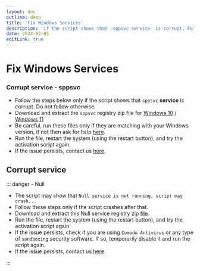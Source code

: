 ```yaml
---
layout: doc
outline: deep
title: 'Fix Windows Services'
description: 'if the script shows that -sppsvc service- is corrupt, Follow the steps'
date: 2024-02-05
editLink: true
---
```


# Fix Windows Services

### Corrupt service - sppsvc

- Follow the steps below only if the script shows that `sppsvc` **service** is corrupt. Do not follow otherwise.
- Download and extract the `sppsvc` registry zip file for [Windows 10][1] / [Windows 11][2]
- Be careful, run these files only if they are matching with your Windows version, if not then ask for help [here](./troubleshoot).
- Run the file, restart the system (using the restart button), and try the activation script again.
- If the issue persists, contact us [here](./troubleshoot).


## Corrupt service  

::: danger - Null

- The script may show that `Null service is not running, script may crash...` 
- Follow these steps only if the script crashes after that.
- Download and extract this Null service registry zip [file][3].
- Run the file, restart the system (using the restart button), and try the activation script again.
- If the issue persists, check if you are using `Comodo Antivirus` or any type of `sandboxing` security software. If so, temporarily disable it and run the script again.
- If the issue persists, contact us [here](./troubleshoot).

:::

[1]: https://app.box.com/s/016qsq922nt3kgg744l07y115k9wph4b
[2]: https://app.box.com/s/zq70tlbuo3iwxjd76ly26sz0gs2b98n0
[3]: https://app.box.com/s/eczou3mvn6atronnd3nad2sqtb66h0lw
